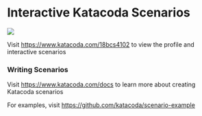 # Interactive Katacoda Scenarios

[![](http://shields.katacoda.com/katacoda/18bcs4102/count.svg)](https://www.katacoda.com/18bcs4102 "Get your profile on Katacoda.com")

Visit https://www.katacoda.com/18bcs4102 to view the profile and interactive scenarios

### Writing Scenarios
Visit https://www.katacoda.com/docs to learn more about creating Katacoda scenarios

For examples, visit https://github.com/katacoda/scenario-example
